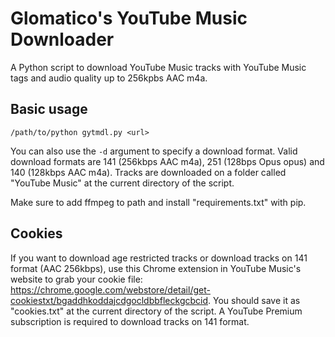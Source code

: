 # Glomatico's YouTube Music Downloader
A Python script to download YouTube Music tracks with YouTube Music tags and audio quality up to 256kpbs AAC m4a.

## Basic usage
```
/path/to/python gytmdl.py <url>
```
You can also use the `-d` argument to specify a download format. Valid download formats are 141 (256kbps AAC m4a), 251 (128bps Opus opus) and 140 (128kbps AAC m4a). Tracks are downloaded on a folder called "YouTube Music" at the current directory of the script. 

Make sure to add ffmpeg to path and install "requirements.txt" with pip.

## Cookies
If you want to download age restricted tracks or download tracks on 141 format (AAC 256kbps), use this Chrome extension in YouTube Music's website to grab your cookie file: https://chrome.google.com/webstore/detail/get-cookiestxt/bgaddhkoddajcdgocldbbfleckgcbcid. You should save it as "cookies.txt" at the current directory of the script. A YouTube Premium subscription is required to download tracks on 141 format.
